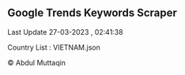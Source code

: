 

## Google Trends Keywords Scraper 
 
Last Update 27-03-2023 , 02:41:38

Country List :
VIETNAM.json



© Abdul Muttaqin 
